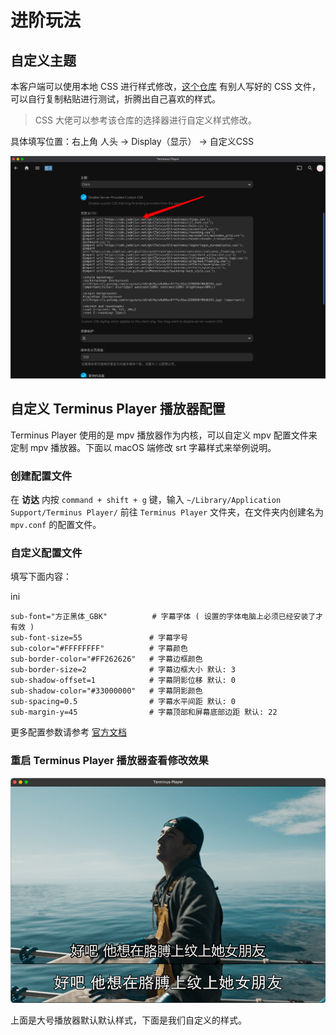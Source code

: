 # 进阶玩法

## 自定义主题

本客户端可以使用本地 CSS 进行样式修改，[这个仓库](https://github.com/CTalvio/Ultrachromic) 有别人写好的 CSS 文件，可以自行复制粘贴进行测试，折腾出自己喜欢的样式。

> CSS 大佬可以参考该仓库的选择器进行自定义样式修改。

具体填写位置：右上角 人头 -> Display（显示） -> 自定义CSS

![img.png](../assets/img.3c507336.png)

## 自定义 Terminus Player 播放器配置

Terminus Player 使用的是 mpv 播放器作为内核，可以自定义 mpv 配置文件来定制 mpv 播放器。下面以 macOS 端修改 srt 字幕样式来举例说明。

### 创建配置文件

在 **访达** 内按 `command + shift + g` 键，输入 `~/Library/Application Support/Terminus Player/` 前往 `Terminus Player` 文件夹，在文件夹内创建名为 `mpv.conf` 的配置文件。

### 自定义配置文件

填写下面内容：

ini

```
sub-font="方正黑体_GBK"          # 字幕字体 ( 设置的字体电脑上必须已经安装了才有效 )
sub-font-size=55               # 字幕字号
sub-color="#FFFFFFFF"          # 字幕颜色
sub-border-color="#FF262626"   # 字幕边框颜色
sub-border-size=2              # 字幕边框大小 默认: 3
sub-shadow-offset=1            # 字幕阴影位移 默认: 0
sub-shadow-color="#33000000"   # 字幕阴影颜色
sub-spacing=0.5                # 字幕水平间距 默认: 0
sub-margin-y=45                # 字幕顶部和屏幕底部边距 默认: 22
```

更多配置参数请参考 [官方文档](https://mpv.io/manual/stable/)

### 重启 Terminus Player 播放器查看修改效果

![img_1.png](../assets/img_1.7a1cba6c.png)

上面是大号播放器默认默认样式，下面是我们自定义的样式。